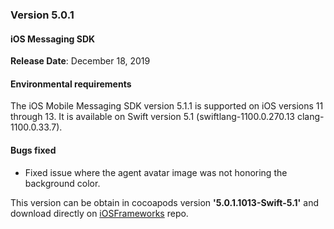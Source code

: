 ### Version 5.0.1
#### iOS Messaging SDK
**Release Date**: December 18, 2019 

#### Environmental requirements

The iOS Mobile Messaging SDK version 5.1.1 is supported on iOS versions 11 through 13. It is available on Swift version 5.1 (swiftlang-1100.0.270.13 clang-1100.0.33.7).   

#### Bugs fixed

* Fixed issue where the agent avatar image was not honoring the background color.

This version can be obtain in cocoapods version **'5.0.1.1013-Swift-5.1'** and download directly on [iOSFrameworks](https://github.com/LivePersonInc/iOSFrameworks/tree/5.0.1.1013-Swift-5.1) repo.